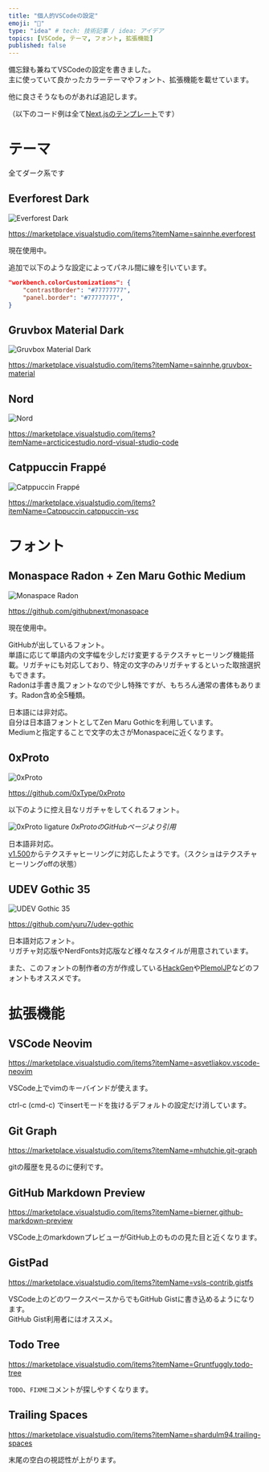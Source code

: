 ```yaml
---
title: "個人的VSCodeの設定"
emoji: "📘"
type: "idea" # tech: 技術記事 / idea: アイデア
topics: [VSCode, テーマ, フォント, 拡張機能]
published: false
---
```


備忘録も兼ねてVSCodeの設定を書きました。  
主に使っていて良かったカラーテーマやフォント、拡張機能を載せています。

他に良さそうなものがあれば追記します。

（以下のコード例は全て[Next.jsのテンプレート](https://github.com/vercel/next.js/blob/canary/packages/create-next-app/templates/app/ts/app/layout.tsx)です）

# テーマ

全てダーク系です

## Everforest Dark

![Everforest Dark](/images/tnka122-vscode-settings/themes/everforest_dark.png)

https://marketplace.visualstudio.com/items?itemName=sainnhe.everforest

現在使用中。

追加で以下のような設定によってパネル間に線を引いています。

```json
"workbench.colorCustomizations": {
    "contrastBorder": "#77777777",
    "panel.border": "#77777777",
}
```

## Gruvbox Material Dark

![Gruvbox Material Dark](/images/tnka122-vscode-settings/themes/gruvbox_material_dark.png)

https://marketplace.visualstudio.com/items?itemName=sainnhe.gruvbox-material

## Nord

![Nord](/images/tnka122-vscode-settings/themes/nord.png)

https://marketplace.visualstudio.com/items?itemName=arcticicestudio.nord-visual-studio-code

## Catppuccin Frappé

![Catppuccin Frappé](/images/tnka122-vscode-settings/themes/catppuccin_frappe.png)

https://marketplace.visualstudio.com/items?itemName=Catppuccin.catppuccin-vsc

# フォント

## Monaspace Radon + Zen Maru Gothic Medium

![Monaspace Radon](/images/tnka122-vscode-settings/fonts/monaspace_radon.png)

https://github.com/githubnext/monaspace

現在使用中。

GitHubが出しているフォント。  
単語に応じて単語内の文字幅を少しだけ変更するテクスチャヒーリング機能搭載。リガチャにも対応しており、特定の文字のみリガチャするといった取捨選択もできます。  
Radonは手書き風フォントなので少し特殊ですが、もちろん通常の書体もあります。Radon含め全5種類。

日本語には非対応。  
自分は日本語フォントとしてZen Maru Gothicを利用しています。  
Mediumと指定することで文字の太さがMonaspaceに近くなります。

## 0xProto

![0xProto](/images/tnka122-vscode-settings/fonts/0xProto.png)

https://github.com/0xType/0xProto

以下のように控え目なリガチャをしてくれるフォント。  

![0xProto ligature](https://github.com/0xType/0xProto/blob/b926d11143f08956e299dc9dfef856620e9e0f6d/images/all_ligatures.png?raw=true)
*0xProtoのGitHubページより引用*

日本語非対応。  
[v1.500](https://github.com/0xType/0xProto/releases/tag/1.500)からテクスチャヒーリングに対応したようです。（スクショはテクスチャヒーリングoffの状態）

## UDEV Gothic 35

![UDEV Gothic 35](/images/tnka122-vscode-settings/fonts/udev_gothic_35.png)

https://github.com/yuru7/udev-gothic

日本語対応フォント。  
リガチャ対応版やNerdFonts対応版など様々なスタイルが用意されています。

また、このフォントの制作者の方が作成している[HackGen](https://github.com/yuru7/HackGen)や[PlemolJP](https://github.com/yuru7/PlemolJP)などのフォントもオススメです。

# 拡張機能

## VSCode Neovim

https://marketplace.visualstudio.com/items?itemName=asvetliakov.vscode-neovim

VSCode上でvimのキーバインドが使えます。

ctrl-c (cmd-c) でinsertモードを抜けるデフォルトの設定だけ消しています。

## Git Graph

https://marketplace.visualstudio.com/items?itemName=mhutchie.git-graph

gitの履歴を見るのに便利です。

## GitHub Markdown Preview

https://marketplace.visualstudio.com/items?itemName=bierner.github-markdown-preview

VSCode上のmarkdownプレビューがGitHub上のものの見た目と近くなります。

## GistPad

https://marketplace.visualstudio.com/items?itemName=vsls-contrib.gistfs

VSCode上のどのワークスペースからでもGitHub Gistに書き込めるようになります。  
GitHub Gist利用者にはオススメ。

## Todo Tree

https://marketplace.visualstudio.com/items?itemName=Gruntfuggly.todo-tree

`TODO`、`FIXME`コメントが探しやすくなります。

## Trailing Spaces

https://marketplace.visualstudio.com/items?itemName=shardulm94.trailing-spaces

末尾の空白の視認性が上がります。
